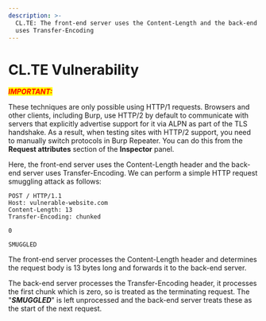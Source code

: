 ```yaml
---
description: >-
  CL.TE: The front-end server uses the Content-Length and the back-end server
  uses Transfer-Encoding
---
```


# CL.TE Vulnerability

_<mark style="color:red;">**IMPORTANT:**</mark>_

These techniques are only possible using HTTP/1 requests. Browsers and other clients, including Burp, use HTTP/2 by default to communicate with servers that explicitly advertise support for it via ALPN as part of the TLS handshake. As a result, when testing sites with HTTP/2 support, you need to manually switch protocols in Burp Repeater. You can do this from the **Request attributes** section of the **Inspector** panel.



Here, the front-end server uses the Content-Length header and the back-end server uses Transfer-Encoding. We can perform a simple HTTP request smuggling attack as follows:

```http
POST / HTTP/1.1
Host: vulnerable-website.com
Content-Length: 13
Transfer-Encoding: chunked

0

SMUGGLED
```

The front-end server processes the Content-Length header and determines the request body is 13 bytes long and forwards it to the back-end server.



The back-end server processes the Transfer-Encoding header, it processes the first chunk which is zero, so is treated as the terminating request. The "_**SMUGGLED**_" is left unprocessed and the back-end server treats these as the start of the next request.
